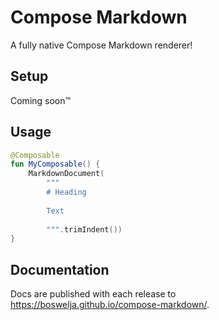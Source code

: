 # Compose Markdown

A fully native Compose Markdown renderer!

## Setup

Coming soon™️

## Usage

```kotlin
@Composable
fun MyComposable() {
    MarkdownDocument(
        """
        # Heading
        
        Text
        
        """.trimIndent())
}
```

## Documentation

Docs are published with each release to https://boswelja.github.io/compose-markdown/.
